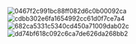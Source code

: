 ![0467f2c991bc88ff082d6c0b00092ca](https://github.com/5pyx55CG5ri4/5pyx55CG5ri4.github.io/assets/50692323/3f384add-dc2d-4cf2-aed3-eda1aa5bc378)
![cdbb302e6fa1654992cc61d0f7ce7a4](https://github.com/5pyx55CG5ri4/5pyx55CG5ri4.github.io/assets/50692323/dc51a037-f0ab-4a22-843b-fb92794ee721)
![682ca5331c5340cd450a71009dab02c](https://github.com/5pyx55CG5ri4/5pyx55CG5ri4.github.io/assets/50692323/8e70cd35-fcfe-421f-b3ad-d15e965c662b)
![dd74bf618c092c6ca7de626da268bb2](https://github.com/5pyx55CG5ri4/5pyx55CG5ri4.github.io/assets/50692323/77e63707-22d9-47f1-9dbc-6b4235141cc6)
<!-- ##{"timestamp":1672709082}## -->